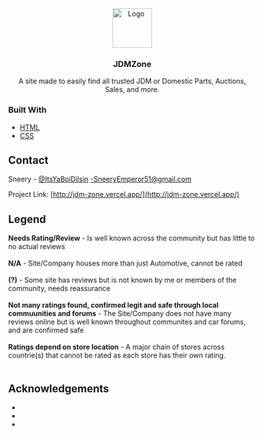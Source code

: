 
<br />
<p align="center">
  <a href="https://github.com/github_username/repo_name">
    <img src="https://user-images.githubusercontent.com/59810782/115248931-22bad280-a0f6-11eb-929a-76f35d5a1219.png" alt="Logo" width="80" height="80">
  </a>

  <h3 align="center">JDMZone</h3>

  <p align="center">
    A site made to easily find all trusted JDM or Domestic Parts, Auctions, Sales, and more.
    <br />
  </p>
</p>




### Built With

* [HTML](https://www.w3schools.com/html/default.asp)
* [CSS](https://www.w3schools.com/css/default.asp)




<!-- CONTACT -->
## Contact

Sneery - [@ItsYaBoiDilsin](https://twitter.com/ItsYaBoiDilsin) -SneeryEmperor51@gmail.com

Project Link: [http://jdm-zone.vercel.app/](http://jdm-zone.vercel.app/)

<!-- LEGEND -->
## Legend

<b>Needs Rating/Review</b> - Is well known across the community but has little to no actual reviews<br><br>
<b>N/A</b> - Site/Company houses more than just Automotive, cannot be rated<br><br>
<b>(?)</b> - Some site has reviews but is not known by me or members of the community, needs reassurance<br><br>
<b>Not many ratings found, confirmed legit and safe through local commuunities and forums</b> - The Site/Company does not have many reviews online but is well known throughout communites and car forums, and are confirmed safe<br><br>
<b>Ratings depend on store location</b> - A major chain of stores across countrie(s) that cannot be rated as each store has their own rating.<br><br>


<!-- ACKNOWLEDGEMENTS -->
## Acknowledgements

* []()
* []()
* []()
